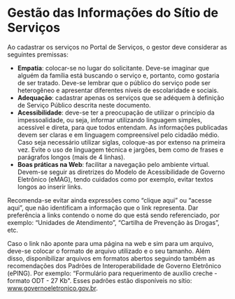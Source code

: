 # Gestão das Informações do Sítio de Serviços

Ao cadastrar os serviços no Portal de Serviços, o gestor deve considerar as seguintes premissas:

* **Empatia**: colocar-se no lugar do solicitante. Deve-se imaginar que alguém da família está buscando o serviço e, portanto, como gostaria de ser tratado. Deve-se lembrar que o público do serviço pode ser heterogêneo e apresentar diferentes níveis de escolaridade e sociais.
* **Adequação**: cadastrar apenas os serviços que se adéquem à definição de Serviço Público descrita neste documento.
* **Acessibilidade**: deve-se ter a preocupação de utilizar o princípio da impessoalidade, ou seja, informar utilizando linguagem simples, acessível e direta, para que todos entendam. As informações publicadas devem ser claras e em linguagem compreensível pelo cidadão médio. Caso seja necessário utilizar siglas, coloque-as por extenso na primeira vez. Evite o uso de linguagem técnica e jargões, bem como de frases e parágrafos longos (mais de 4 linhas).
* **Boas práticas na Web**: facilitar a navegação pelo ambiente virtual. Devem-se seguir as diretrizes do Modelo de Acessibilidade de Governo Eletrônico (eMAG), tendo cuidados como por exemplo, evitar textos longos ao inserir links.

Recomenda-se evitar ainda expressões como “clique aqui” ou “acesse aqui”, que não identificam a informação que o link representa. Dar preferência a links contendo o nome do que está sendo referenciado, por exemplo: “Unidades de Atendimento”, “Cartilha de Prevenção às Drogas”, etc.

Caso o link não aponte para uma página na web e sim para um arquivo, deve-se colocar o formato de arquivo utilizado e o seu tamanho. Além disso, disponibilizar arquivos em formatos abertos seguindo também as recomendações dos Padrões de Interoperabilidade de Governo Eletrônico (ePING). Por exemplo: “Formulário para requerimento de auxílio creche - formato ODT - 27 Kb". Esses padrões estão disponíveis no sítio: www.governoeletronico.gov.br.
